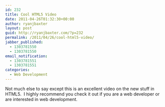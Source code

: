 ```yaml
---
id: 232
title: Cool HTML5 Video
date: 2011-04-26T01:32:30+00:00
author: ryanjbaxter
layout: post
guid: http://ryanjbaxter.com/?p=232
permalink: /2011/04/26/cool-html5-video/
jabber_published:
  - 1303781550
  - 1303781550
email_notification:
  - 1303781551
  - 1303781551
categories:
  - Web Development
---
```

Not much else to say except this is an excellent video on the new stuff in HTML5.  I highly recommend you check it out if you are a web developer or are interested in web development.

<span class="youtube"></span>